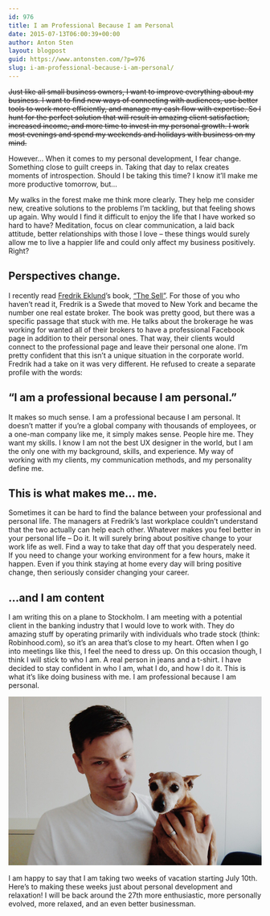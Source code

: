 ```yaml
---
id: 976
title: I am Professional Because I am Personal
date: 2015-07-13T06:00:39+00:00
author: Anton Sten
layout: blogpost
guid: https://www.antonsten.com/?p=976
slug: i-am-professional-because-i-am-personal/
---
```

~~Just like all small business owners, I want to improve everything about my business. I want to find new ways of connecting with audiences, use better tools to work more efficiently, and manage my cash flow with expertise. So I hunt for the perfect solution that will result in amazing client satisfaction, increased income, and more time to invest in my personal growth. I work most evenings and spend my weekends and holidays with business on my mind.~~

However…
When it comes to my personal development, I fear change. Something close to guilt creeps in. Taking that day to relax creates moments of introspection. Should I be taking this time? I know it’ll make me more productive tomorrow, but…

My walks in the forest make me think more clearly. They help me consider new, creative solutions to the problems I’m tackling, but that feeling shows up again. Why would I find it difficult to enjoy the life that I have worked so hard to have? Meditation, focus on clear communication, a laid back attitude, better relationships with those I love &#8211; these things would surely allow me to live a happier life and could only affect my business positively. Right?

## Perspectives change.

I recently read <a href="https://instagram.com/fredrikeklundny/" target="_blank">Fredrik Eklund</a>’s book, <a href="http://www.amazon.com/Sell-Secrets-Selling-Anything-Anyone/dp/1592409318/ref=sr_1_1?ie=UTF8&#038;qid=1436510268&#038;sr=8-1&#038;keywords=the+sell" target="_blank">“The Sell”</a>. For those of you who haven’t read it, Fredrik is a Swede that moved to New York and became the number one real estate broker. The book was pretty good, but there was a specific passage that stuck with me. He talks about the brokerage he was working for wanted all of their brokers to have a professional Facebook page in addition to their personal ones. That way, their clients would connect to the professional page and leave their personal one alone. I’m pretty confident that this isn’t a unique situation in the corporate world. Fredrik had a take on it was very different. He refused to create a separate profile with the words:

## “I am a professional because I am personal.”

It makes so much sense. I am a professional because I am personal. It doesn’t matter if you’re a global company with thousands of employees, or a one-man company like me, it simply makes sense. People hire me. They want my skills. I know I am not the best UX designer in the world, but I am the only one with my background, skills, and experience. My way of working with my clients, my communication methods, and my personality define me.

## This is what makes me… me.

Sometimes it can be hard to find the balance between your professional and personal life. The managers at Fredrik’s last workplace couldn’t understand that the two actually can help each other. Whatever makes you feel better in your personal life &#8211; Do it. It will surely bring about positive change to your work life as well. Find a way to take that day off that you desperately need. If you need to change your working environment for a few hours, make it happen. Even if you think staying at home every day will bring positive change, then seriously consider changing your career.

## &#8230;and I am content

I am writing this on a plane to Stockholm. I am meeting with a potential client in the banking industry that I would love to work with. They do amazing stuff by operating primarily with individuals who trade stock (think: Robinhood.com), so it’s an area that’s close to my heart. Often when I go into meetings like this, I feel the need to dress up. On this occasion though, I think I will stick to who I am. A real person in jeans and a t-shirt. I have decided to stay confident in who I am, what I do, and how I do it. This is what it’s like doing business with me. I am professional because I am personal.

![Me and my dog](/images/F783A161-9D49-4145-88A5-86B049753C4A.jpg)

I am happy to say that I am taking two weeks of vacation starting July 10th. Here’s to making these weeks just about personal development and relaxation! I will be back around the 27th more enthusiastic, more personally evolved, more relaxed, and an even better businessman.
